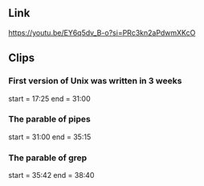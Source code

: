 ## Link
https://youtu.be/EY6q5dv_B-o?si=PRc3kn2aPdwmXKcO

## Clips

### First version of Unix was written in 3 weeks
start = 17:25
end = 31:00

### The parable of pipes
start = 31:00
end = 35:15

### The parable of grep
start = 35:42
end = 38:40